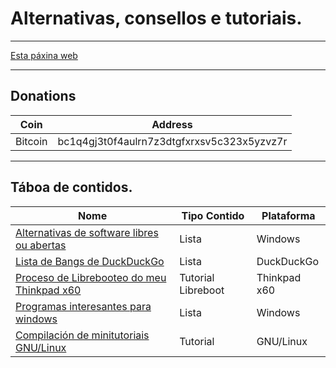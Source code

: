 # Alternativas, consellos e tutoriais.
----

[Esta páxina web](https://ran-n.github.io/tutos/)

----

## Donations

| Coin 			| Address 										|
| ------------ 	| ------------ 									|
| Bitcoin 		| bc1q4gj3t0f4aulrn7z3dtgfxrxsv5c323x5yzvz7r 	|

----

## Táboa de contidos.

| Nome                                                                  | Tipo Contido       | Plataforma 	  |
| ------------ 		                                                      | ------------ 		   | -------------  |
| [Alternativas de software libres ou abertas](librealternativaswin.md) | Lista 			       | Windows 		    |
| [Lista de Bangs de DuckDuckGo](bangs.md)                              | Lista				       | DuckDuckGo 	  |
| [Proceso de Librebooteo do meu Thinkpad x60](libreboot-x60.md)        | Tutorial Libreboot | Thinkpad x60  	|
| [Programas interesantes para windows](programas-w2.md)                | Lista              | Windows    	  |
| [Compilación de minitutoriais GNU/Linux](minitutos.md)                | Tutorial           | GNU/Linux      |
